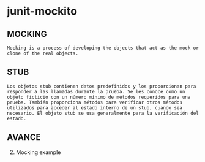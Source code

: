 # junit-mockito
## MOCKING
    Mocking is a process of developing the objects that act as the mock or clone of the real objects.
## STUB
    Los objetos stub contienen datos predefinidos y los proporcionan para responder a las llamadas durante la prueba. Se les conoce como un objeto ficticio con un número mínimo de métodos requeridos para una prueba. También proporciona métodos para verificar otros métodos utilizados para acceder al estado interno de un stub, cuando sea necesario. El objeto stub se usa generalmente para la verificación del estado.
## AVANCE
2. Mocking example